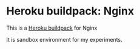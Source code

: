 Heroku buildpack: Nginx
=======================

This is a [Heroku buildpack](http://devcenter.heroku.com/articles/buildpack) for Nginx

It is sandbox environment for my experiments. 

